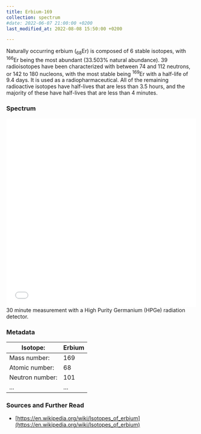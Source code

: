```yaml
---
title: Erbium-169
collection: spectrum
#date: 2022-06-07 21:00:00 +0200
last_modified_at: 2022-08-08 15:50:00 +0200

---
```


Naturally occurring erbium (<sub>68</sub>Er) is composed of 6 stable isotopes, with <sup>166</sup>Er being the most abundant (33.503% natural abundance). 39 radioisotopes have been characterized with between 74 and 112 neutrons, or 142 to 180 nucleons, with the most stable being <sup>169</sup>Er with a half-life of 9.4 days. It is used as a radiopharmaceutical. All of the remaining radioactive isotopes have half-lives that are less than 3.5 hours, and the majority of these have half-lives that are less than 4 minutes.

### Spectrum

<iframe width="100%" height="500" src="/assets/spectra/Er-169.html" title="Er-169 gamma spectrum" frameborder="0" allowfullscreen></iframe>
30 minute measurement with a High Purity Germanium (HPGe) radiation detector.

### Metadata

| Isotope: | Erbium |
| --- | --- |
| Mass number: | 169 |
| Atomic number: | 68 |
| Neutron number: | 101 |
| ... | ... |

### Sources and Further Read

- [https://en.wikipedia.org/wiki/Isotopes_of_erbium](https://en.wikipedia.org/wiki/Isotopes_of_erbium)

